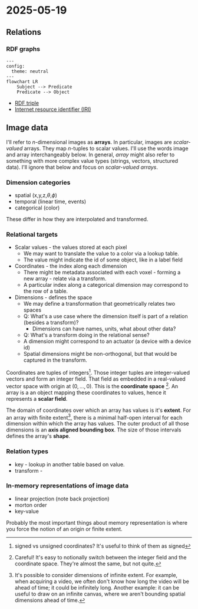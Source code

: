 # 2025-05-19

## Relations

### RDF graphs

```mermaid
---
config:
  theme: neutral
---
flowchart LR
    Subject --> Predicate
    Predicate --> Object
```

- [RDF triple](https://www.w3.org/TR/rdf11-concepts/#section-triples)
- [Internet resource identifier (IRI)](https://www.w3.org/TR/rdf11-concepts/#section-triples)

## Image data

I'll refer to $n$-dimensional images as **arrays**. In particular, images are
*scalar-valued* arrays. They map $n$-tuples to scalar values. I'll use the words
image and array interchangeably below. In general, *array* might also refer to
something with more complex value types (strings, vectors, structured data).
I'll ignore that below and focus on *scalar-valued arrays*.

### Dimension categories

- spatial (x,y,z,$\theta$,$\phi$)
- temporal (linear time, events)
- categorical (color)

These differ in how they are interpolated and transformed.

### Relational targets

- Scalar values - the values stored at each pixel
  - We may want to translate the value to a color via a lookup table.
  - The value might indicate the id of some object, like in a label field
- Coordinates - the index along each dimension
  - There might be metadata associated with each voxel - forming a new array - relate via a transform.
  - A particular index along a categorical dimension may correspond to the row of a table.
- Dimensions - defines the space
  - We may define a transformation that geometrically relates two spaces
  - Q: What's a use case where the dimension itself is part of a relation (besides a transform)?
    - Dimensions can have names, units, what about other data?
  - Q: What's a transform doing in the relational sense?
  - A dimension might correspond to an actuator (a device with a device id)
  - Spatial dimensions might be non-orthogonal, but that would be captured in the transform.

Coordinates are tuples of integers[^1]. Those integer tuples are integer-valued
vectors and form an integer field. That field as embedded in a real-valued
vector space with origin at $(0,...,0)$. This is the **coordinate space** [^4]. An
array is a an object mapping these coordinates to values, hence it represents a
**scalar field**.

The domain of coordinates over which an array has values is it's **extent**.
For an array with finite extent[^2], there is a minimal half-open interval for each
dimension within which the array has values. The outer product of all those
dimensions is an **axis aligned bounding box**. The size of those intervals
defines the array's **shape**.



### Relation types

- key - lookup in another table based on value.
- transform - 

### In-memory representations of image data

- linear projection (note back projection)
- morton order
- key-value

Probably the most important things about memory representation is where you
force the notion of an origin or finite extent.


[^1]: signed vs unsigned coordinates? It's useful to think of them as signed
[^2]: It's possible to consider dimensions of infinite extent. For example, when
      acquiring a video, we often don't know how long the video will be ahead of
      time; it could be infinitely long. Another example: it can be useful to
      draw on an infinite canvas, where we aren't bounding spatial dimensions ahead
      of time.
[^4]: Careful! It's easy to notionally switch between the integer field and the
      coordinate space. They're almost the same, but not quite.
      
